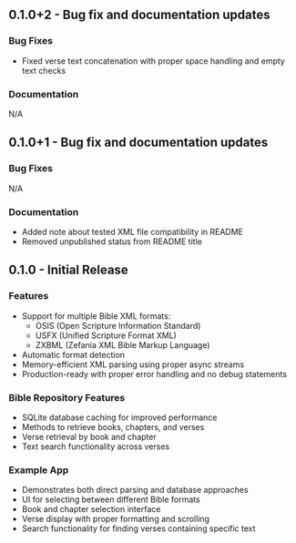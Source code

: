 ## 0.1.0+2 - Bug fix and documentation updates

### Bug Fixes
* Fixed verse text concatenation with proper space handling and empty text checks

### Documentation
N/A

## 0.1.0+1 - Bug fix and documentation updates

### Bug Fixes
N/A

### Documentation
* Added note about tested XML file compatibility in README
* Removed unpublished status from README title

## 0.1.0 - Initial Release

### Features
* Support for multiple Bible XML formats:
  * OSIS (Open Scripture Information Standard)
  * USFX (Unified Scripture Format XML)
  * ZXBML (Zefania XML Bible Markup Language)
* Automatic format detection
* Memory-efficient XML parsing using proper async streams
* Production-ready with proper error handling and no debug statements

### Bible Repository Features
* SQLite database caching for improved performance
* Methods to retrieve books, chapters, and verses
* Verse retrieval by book and chapter
* Text search functionality across verses

### Example App
* Demonstrates both direct parsing and database approaches
* UI for selecting between different Bible formats
* Book and chapter selection interface
* Verse display with proper formatting and scrolling
* Search functionality for finding verses containing specific text
